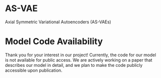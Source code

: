 # AS-VAE
Axial Symmetric Variational Autoencoders (AS-VAEs)

# Model Code Availability
Thank you for your interest in our project! Currently, the code for our model is not available for public access. We are actively working on a paper that describes our model in detail, and we plan to make the code publicly accessible upon publication.
